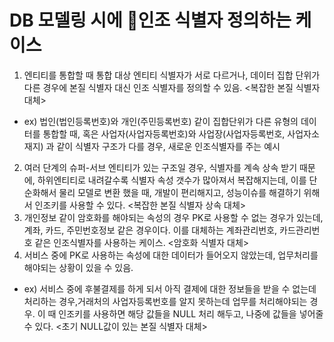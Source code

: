 # DB 모델링 시에 인조 식별자 정의하는 케이스

1. 엔티티를 통합할 때 통합 대상 엔티티 식별자가 서로 다르거나, 데이터 집합 단위가 다른 경우에 본질 식별자 대신 인조 식별자를 정의할 수 있음. <복잡한 본질 식별자 대체>

* ex) 법인(법인등록번호)와 개인(주민등록번호) 같이 집합단위가 다른 유형의 데이터를 통합할 때, 혹은 사업자(사업자등록번호)와 사업장(사업자등록번호, 사업자소재지) 과 같이 식별자 구조가 다를 경우, 새로운 인조식별자를 주는 예시

2. 여러 단계의 슈퍼-서브 엔티티가 있는 구조일 경우, 식별자를 계속 상속 받기 때문에, 하위엔티티로 내려갈수록 식별자 속성 갯수가 많아져서 복잡해지는데, 이를 단순화해서 물리 모델로 변환 했을 때, 개발이 편리해지고, 성능이슈를 해결하기 위해서 인조키를 사용할 수 있다. <복잡한 본질 식별자 상속 대체>
3. 개인정보 같이 암호화를 해야되는 속성의 경우 PK로 사용할 수 없는 경우가 있는데, 계좌, 카드, 주민번호정보 같은 경우이다. 이를 대체하는 계좌관리번호, 카드관리번호 같은 인조식별자를 사용하는 케이스. <암호화 식별자 대체>
4. 서비스 중에 PK로 사용하는 속성에 대한 데이터가 들어오지 않았는데, 업무처리를 해야되는 상황이 있을 수 있음.&#x20;

* ex) 서비스 중에 후불결제를 하게 되서 아직 결제에 대한 정보들을 받을 수 없는데 처리하는 경우,거래처의 사업자등록번호를 알지 못하는데 업무를 처리해야되는 경우.  이 때 인조키를 사용하면 해당 값들을 NULL 처리 해두고, 나중에 값들을 넣어줄 수 있다. <초기 NULL값이 있는 본질 식별자 대체>
